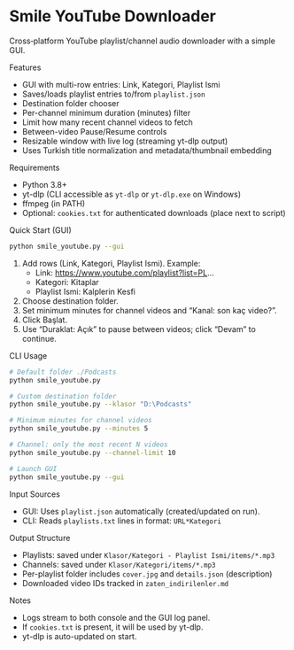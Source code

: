 # Smile YouTube Downloader

Cross‑platform YouTube playlist/channel audio downloader with a simple GUI.

Features
- GUI with multi-row entries: Link, Kategori, Playlist Ismi
- Saves/loads playlist entries to/from `playlist.json`
- Destination folder chooser
- Per-channel minimum duration (minutes) filter
- Limit how many recent channel videos to fetch
- Between-video Pause/Resume controls
- Resizable window with live log (streaming yt-dlp output)
- Uses Turkish title normalization and metadata/thumbnail embedding

Requirements
- Python 3.8+
- yt-dlp (CLI accessible as `yt-dlp` or `yt-dlp.exe` on Windows)
- ffmpeg (in PATH)
- Optional: `cookies.txt` for authenticated downloads (place next to script)

Quick Start (GUI)
```bash
python smile_youtube.py --gui
```
1) Add rows (Link, Kategori, Playlist Ismi). Example:
   - Link: https://www.youtube.com/playlist?list=PL...
   - Kategori: Kitaplar
   - Playlist Ismi: Kalplerin Kesfi
2) Choose destination folder.
3) Set minimum minutes for channel videos and “Kanal: son kaç video?”.
4) Click Başlat.
5) Use “Duraklat: Açık” to pause between videos; click “Devam” to continue.

CLI Usage
```bash
# Default folder ./Podcasts
python smile_youtube.py

# Custom destination folder
python smile_youtube.py --klasor "D:\Podcasts"

# Minimum minutes for channel videos
python smile_youtube.py --minutes 5

# Channel: only the most recent N videos
python smile_youtube.py --channel-limit 10

# Launch GUI
python smile_youtube.py --gui
```

Input Sources
- GUI: Uses `playlist.json` automatically (created/updated on run).
- CLI: Reads `playlists.txt` lines in format: `URL*Kategori`

Output Structure
- Playlists: saved under `Klasor/Kategori - Playlist Ismi/items/*.mp3`
- Channels: saved under `Klasor/Kategori/items/*.mp3`
- Per-playlist folder includes `cover.jpg` and `details.json` (description)
- Downloaded video IDs tracked in `zaten_indirilenler.md`

Notes
- Logs stream to both console and the GUI log panel.
- If `cookies.txt` is present, it will be used by yt-dlp.
- yt-dlp is auto-updated on start.
